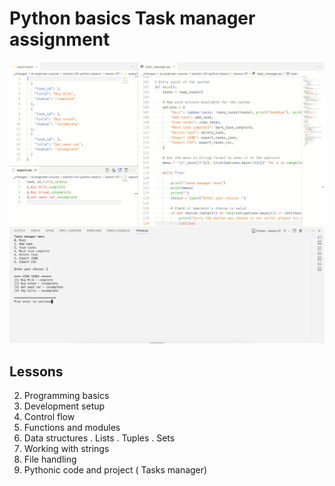 # Python basics Task manager assignment

![](assets/task-manager.png)

## Lessons
2. Programming basics
3. Development setup
4. Control flow
5. Functions and modules
6. Data structures 
  . Lists
  . Tuples
  . Sets
7. Working with strings
8. File handling 
9. Pythonic code and project ( Tasks manager)